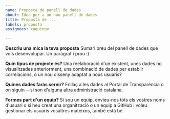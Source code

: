 ```yaml
---
name: Proposta de panell de dades
about: Idea per a un nou panell de dades
title: Proposta de ...
labels: proposta
assignees: xaquingv

---
```


**Descriu una mica la teva proposta**
Sumari breu del panell de dades que vols desenvolupar. Un paràgraf i prou :)

**Quin tipus de projecte és?**
Una reelaboració d'un existent, unes dades no visualitzades anteriorment, una combinació de dades per establir correlacions, o un nou disseny adaptat a nous usuaris? 

**Quines dades faràs servir?**
Enllaç a les dades al Portal de Transparència o on siguin —si son d'alguna altra administració catalana.

**Formes part d'un equip?**
Si sou un equip, envieu-nos tots els vostres noms d'usuari o si heu creat una organització o un equip a GitHub i voleu gestionar els usuaris vosaltres mateixos, també està bé.
